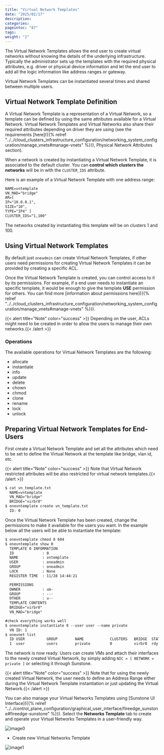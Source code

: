 ```yaml
---
title: "Virtual Network Templates"
date: "2025/02/17"
description:
categories:
pageintoc: "87"
tags:
weight: "2"
---
```


<a id="vn-templates"></a>

<!--# Virtual Networks Templates -->

The Virtual Network Templates allows the end user to create virtual networks without knowing the details of the underlying infrastructure. Typically the administrator sets up the templates with the required physical attributes, e.g. driver or physical device information and let the end user to add all the logic information like address ranges or gateway.

Virtual Network Templates can be instantiated several times and shared between multiple users.

## Virtual Network Template Definition

A Virtual Network Template is a representation of a Virtual Network, so a template can be defined by using the same attributes available for a Virtual Network. Virtual Network Templates and Virtual Networks also share their required attributes depending on driver they are using (see the requirements [here]({{% relref "../../cloud_clusters_infrastructure_configuration/networking_system_configuration/manage_vnets#manage-vnets" %}}), Physical Network Attributes section).

When a network is created by instantiating a Virtual Network Template, it is associated to the default cluster. You can **control which clusters the networks** will be in with the `CLUSTER_IDS` attribute.

Here is an example of a Virtual Network Template with one address range:

```default
NAME=vntemplate
VN_MAD="bridge"
AR=[
IP="10.0.0.1",
SIZE="10",
TYPE="IP4" ]
CLUSTER_IDS="1,100"
```

The networks created by instantiating this template will be on clusters 1 and 100.

## Using Virtual Network Templates

By default just `oneadmin` can create Virtual Network Templates, if other users need permissions for creating Virtual Network Templates it can be provided by creating a specific ACL.

Once the Virtual Network Template is created, you can control access to it by its permissions. For example, if a end user needs to instantiate an specific template, it would be enough to give the template **USE** permission for others. You can find more [information about permissions here]({{% relref "../../cloud_clusters_infrastructure_configuration/networking_system_configuration/manage_vnets#manage-vnets" %}}).

{{< alert title="Note" color="success" >}}
Depending on the user, ACLs might need to be created in order to allow the users to manage their own networks.{{< /alert >}} 

### Operations

The available operations for Virtual Network Templates are the following:

- allocate
- instantiate
- info
- update
- delete
- chown
- chmod
- clone
- rename
- lock
- unlock

## Preparing Virtual Network Templates for End-Users

First create a Virtual Network Template and set all the attributes which need to be set to define the Virtual Network at the template like bridge, vlan id, etc.

{{< alert title="Note" color="success" >}}
Note that Virtual Network restricted attributes will be also restricted for virtual network templates.{{< /alert >}} 

```default
$ cat vn_template.txt
  NAME=vntemplate
  VN_MAD="bridge"
  BRIDGE="virbr0"
$ onevntemplate create vn_template.txt
  ID: 0
```

Once the Virtual Network Template has been created, change the permissions to make it available for the users you want. In the example below all the users will be able to instantiate the template:

```default
$ onevntemplate chmod 0 604
$ onevntemplate show 0
  TEMPLATE 0 INFORMATION
  ID             : 0
  NAME           : vntemplate
  USER           : oneadmin
  GROUP          : oneadmin
  LOCK           : None
  REGISTER TIME  : 11/28 14:44:21

  PERMISSIONS
  OWNER          : um-
  GROUP          : ---
  OTHER          : u--
  TEMPLATE CONTENTS
  BRIDGE="virbr0"
  VN_MAD="bridge"

#check everything works well
$ onevntemplate instantiate 0 --user user --name private
  VN ID: 1
$ onevnet list
  ID USER          GROUP        NAME            CLUSTERS   BRIDGE  STATE  LEASES
  1  user          users        private         0          virbr0  rdy         0
```

The network is now ready. Users can create VMs and attach their interfaces to the newly created Virtual Network, by simply adding `NIC = [ NETWORK = private ]` or selecting it through Sunstone.

{{< alert title="Note" color="success" >}}
Note that for using the newly created Virtual Network, the user needs to define an Address Range either during the Virtual Network Template instantiation or just updating the Virtual Network.{{< /alert >}} 

You can also manage your Virtual Networks Templates using [Sunstone UI Interface]({{% relref "../../control_plane_configuration/graphical_user_interface/fireedge_sunstone#fireedge-sunstone" %}}). Select the **Networks Template** tab to create and operate your Virtual Networks Templates in a user-friendly way.

![image0](/images/sunstone_vnetstemplate.png)

- Create new Virtual Networks Template

![image1](/images/sunstone_vnetstemplate_create.png)
